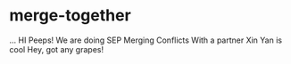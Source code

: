 # merge-together
...
HI Peeps!
We are doing
SEP
Merging 
Conflicts
With a partner
Xin Yan is cool 
Hey, got any grapes!

